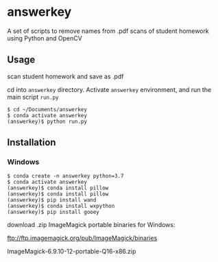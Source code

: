 # answerkey
A set of scripts to remove names from .pdf scans of student homework using Python and OpenCV

## Usage

scan student homework and save as .pdf

cd into ```answerkey``` directory. Activate ```answerkey``` environment, and run the main script ```run.py```

```
$ cd ~/Documents/answerkey
$ conda activate answerkey
(answerkey)$ python run.py
```


## Installation

### Windows

```
$ conda create -n answerkey python=3.7
$ conda activate answerkey
(answerkey)$ conda install pillow
(answerkey)$ conda install pillow
(answerkey)$ pip install wand
(answerkey)$ conda install wxpython
(answerkey)$ pip install gooey
```

download .zip ImageMagick portable binaries for Windows:

ftp://ftp.imagemagick.org/pub/ImageMagick/binaries

ImageMagick-6.9.10-12-portable-Q16-x86.zip





